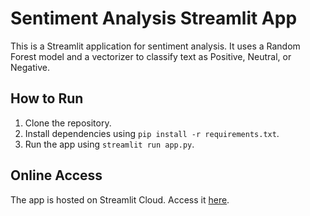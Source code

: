 # Sentiment Analysis Streamlit App

This is a Streamlit application for sentiment analysis. It uses a Random Forest model and a vectorizer to classify text as Positive, Neutral, or Negative.

## How to Run
1. Clone the repository.
2. Install dependencies using `pip install -r requirements.txt`.
3. Run the app using `streamlit run app.py`.

## Online Access
The app is hosted on Streamlit Cloud. Access it [here]([https://share.streamlit.io/your-username/project-name/main/app.py](https://sentimental-analysis-ziadelshayeb.streamlit.app/)).
